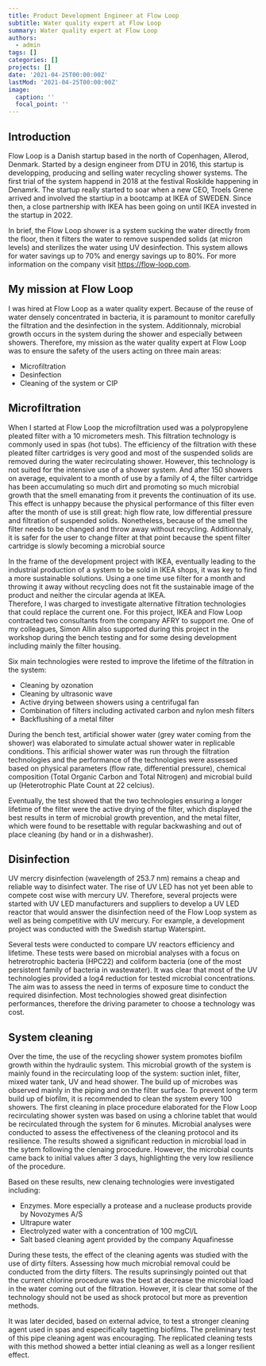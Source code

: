 ```yaml
---
title: Product Development Engineer at Flow Loop
subtitle: Water quality expert at Flow Loop
summary: Water quality expert at Flow Loop
authors:
  - admin
tags: []
categories: []
projects: []
date: '2021-04-25T00:00:00Z'
lastMod: '2021-04-25T00:00:00Z'
image:
  caption: ''
  focal_point: ''
---
```


## Introduction

Flow Loop is a Danish startup based in the north of Copenhagen, Allerod, Denmark. Started by a design engineer from DTU in 2016, this startup is developping, producing and selling
water recycling shower systems. The first trial of the system happend in 2018 at the festival Roskilde happening in Denamrk. The startup really started to soar when a new CEO, Troels Grene
arrived and involved the startiup in a bootcamp at IKEA of SWEDEN. Since then, a close partnership with IKEA has been going on until IKEA invested in the startup in 2022.

In brief, the Flow Loop shower is a system sucking the water directly from the floor, then it filters the water to remove suspended solids (at micron levels) and sterilizes the water using 
UV desinfection. This system allows for water savings up to 70% and energy savings up to 80%.
For more information on the company visit https://flow-loop.com.


## My mission at Flow Loop

I was hired at Flow Loop as a water quality expert. Because of the reuse of water densely concentrated in bacteria, it is paramount to monitor carefully the filtration and the desinfection 
in the system. Additionnaly, microbial growth occurs in the system during the shower and especially between showers.
Therefore, my mission as the water quality expert at Flow Loop was to ensure the safety of the users acting on three main areas:
- Microfiltration
- Desinfection
- Cleaning of the system or CIP

## Microfiltration

When I started at Flow Loop the microfiltration used was a polypropylene pleated filter with a 10 micrometers mesh. This filtration technology is commonly used in spas (hot tubs). 
The efficiency of the filtration with these pleated filter cartridges is very good and most of the suspended solids are removed during the water recirculating shower. However, this technology is not suited for 
the intensive use of a shower system. And after 150 showers on average, equivalent to a month of use by a family of 4, the filter cartridge has been accumulating so much dirt and promoting so much microbial growth
that the smell emanating from it prevents the continuation of its use.<br>
This effect is unhappy because the physical performance of this filter even after the month of use is still great: high flow rate, low differential pressure and filtration of suspended solids.
Nonetheless, because of the smell the filter needs to be changed and throw away without recycling. Additionnaly, it is safer for the user to change filter at that point because the spent filter
cartridge is slowly becoming a microbial source 

In the frame of the development project with IKEA, eventually leading to the industrial production of a system to be sold in IKEA shops, it was key to find a more sustainable solutions.
Using a one time use filter for a month and throwing it away without recycling does not fit the sustainable image of the product and neither the circular agenda at IKEA.<br>
Therefore, I was charged to investigate alternative filtration technologies that could replace the current one. For this project, IKEA and Flow Loop contracted two consultants from the company 
AFRY to support me. One of my colleagues, Simon Allin also supported during this project in the workshop during the bench testing and for some desing development including mainly the filter housing.

Six main technologies were rested to improve the lifetime of the filtration in the system:
- Cleaning by ozonation
- Cleaning by ultrasonic wave
- Active drying between showers using a centrifugal fan
- Combination of filters including activated carbon and nylon mesh filters
- Backflushing of a metal filter

During the bench test, artificial shower water (grey water coming from the shower) was elaborated to simulate actual shower water in replicable conditions.
This arificial shower water was run through the filtration technologies and the performance of the technologies were assessed based on physical parameters (flow rate, differential pressure),
chemical composition (Total Organic Carbon and Total Nitrogen) and microbial build up (Heterotrophic Plate Count at 22 celcius).

Eventually, the test showed that the two technologies ensuring a longer lifetime of the filter were the active drying of the filter, which displayed the best results in term of microbial growth
prevention, and the metal filter, which were found to be resettable with regular backwashing and out of place cleaning (by hand or in a dishwasher).

## Disinfection

UV mercry disinfection (wavelength of 253.7 nm) remains a cheap and reliable way to disinfect water. The rise of UV LED has not yet been able to compete cost wise with mercury UV.
Therefore, several projects were started with UV LED manufacturers and suppliers to develop a UV LED reactor that would answer the disinfection need of the Flow Loop system
as well as being competitive with UV mercury. For example, a development project was conducted with the Swedish startup Waterspint.

Several tests were conducted to compare UV reactors efficiency and lifetime. These tests were based on microbial analyses with a focus on hetrerotrophic bacteria (HPC22) and coliform bacteria (one of the most persistent family
of bacteria in wastewater). It was clear that most of the UV technologies provided a log4 reduction for tested microbial concentrations. The aim was to assess the need in terms of exposure time to conduct the 
required disinfection. Most technologies showed great disinfection performances, therefore the driving parameter to choose a technology was cost.

## System cleaning

Over the time, the use of the recycling shower system promotes biofilm growth within the hydraulic system. This microbial growth of the system is mainly found in the recirculating loop
of the system: suction inlet, filter, mixed water tank, UV and head shower. The build up of microbes was observed mainly in the piping and on the filter surface.
To prevent long term build up of biofilm, it is recommended to clean the system every 100 showers. 
The first cleaning in place procedure elaborated for the Flow Loop recirculating shower systen was based on using a chlorine tablet that would be recirculated through the system for 6 minutes.
Microbial analyses were conducted to assess the effectiveness of the cleaning protocol and its resilience. The results showed a significant reduction in microbial load in the sytem following
the clenaing procedure. However, the microbial counts came back to initial values after 3 days, highlighting the very low resilience of the procedure.

Based on these results, new clenaing technologies were investigated including:
- Enzymes. More especially a protease and a nuclease products provide by Novozymes A/S
- Ultrapure water
- Electrolyzed water with a concentration of 100 mgCl/L
- Salt based cleaning agent provided by the company Aquafinesse

During these tests, the effect of the cleaning agents was studied with the use of dirty filters. Assessing how much microbial removal could be conducted from the dirty filters.
The results suprinsingly pointed out that the current chlorine procedure was the best at decrease the microbial load in the water coming out of the filtration.
However, it is clear that some of the technology should not be used as shock protocol but more as prevention methods. 

It was later decided, based on external advice, to test a stronger cleaning agent used in spas and especifically tagetting biofilms. The preliminary test of this pipe cleaning 
agent was encouraging. The replicated cleaning tests with this method showed a better intial cleaning as well as a longer resilient effect.
